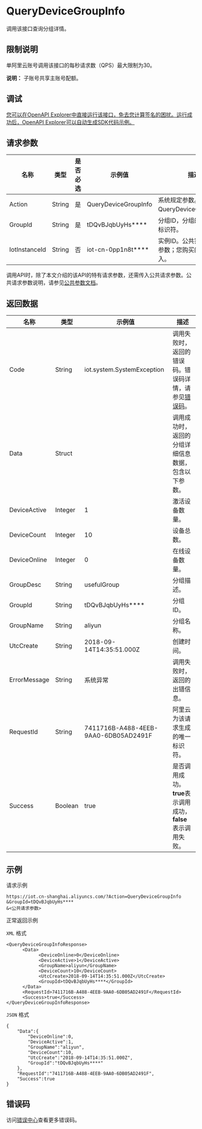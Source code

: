# QueryDeviceGroupInfo

调用该接口查询分组详情。

## 限制说明

单阿里云账号调用该接口的每秒请求数（QPS）最大限制为30。

**说明：** 子账号共享主账号配额。

## 调试

[您可以在OpenAPI Explorer中直接运行该接口，免去您计算签名的困扰。运行成功后，OpenAPI Explorer可以自动生成SDK代码示例。](https://api.aliyun.com/#product=Iot&api=QueryDeviceGroupInfo&type=RPC&version=2018-01-20)

## 请求参数

|名称|类型|是否必选|示例值|描述|
|--|--|----|---|--|
|Action|String|是|QueryDeviceGroupInfo|系统规定参数。取值：QueryDeviceGroupInfo。 |
|GroupId|String|是|tDQvBJqbUyHs\*\*\*\*|分组ID，分组的全局唯一标识符。 |
|IotInstanceId|String|否|iot-cn-0pp1n8t\*\*\*\*|实例ID。公共实例不传此参数；您购买的实例需传入。 |

调用API时，除了本文介绍的该API的特有请求参数，还需传入公共请求参数。公共请求参数说明，请参见[公共参数文档](~~30561~~)。

## 返回数据

|名称|类型|示例值|描述|
|--|--|---|--|
|Code|String|iot.system.SystemException|调用失败时，返回的错误码。错误码详情，请参见[错误码](~~87387~~)。 |
|Data|Struct| |调用成功时，返回的分组详细信息数据，包含以下参数。 |
|DeviceActive|Integer|1|激活设备数量。 |
|DeviceCount|Integer|10|设备总数。 |
|DeviceOnline|Integer|0|在线设备数量。 |
|GroupDesc|String|usefulGroup|分组描述。 |
|GroupId|String|tDQvBJqbUyHs\*\*\*\*|分组ID。 |
|GroupName|String|aliyun|分组名称。 |
|UtcCreate|String|2018-09-14T14:35:51.000Z|创建时间。 |
|ErrorMessage|String|系统异常|调用失败时，返回的出错信息。 |
|RequestId|String|7411716B-A488-4EEB-9AA0-6DB05AD2491F|阿里云为该请求生成的唯一标识符。 |
|Success|Boolean|true|是否调用成功。**true**表示调用成功，**false**表示调用失败。 |

## 示例

请求示例

```
https://iot.cn-shanghai.aliyuncs.com/?Action=QueryDeviceGroupInfo
&GroupId=tDQvBJqbUyHs****
&<公共请求参数>
```

正常返回示例

`XML` 格式

```
<QueryDeviceGroupInfoResponse>
      <Data>
            <DeviceOnline>0</DeviceOnline>
            <DeviceActive>1</DeviceActive>
            <GroupName>aliyun</GroupName>
            <DeviceCount>10</DeviceCount>
            <UtcCreate>2018-09-14T14:35:51.000Z</UtcCreate>
            <GroupId>tDQvBJqbUyHs****</GroupId>
      </Data>
      <RequestId>7411716B-A488-4EEB-9AA0-6DB05AD2491F</RequestId>
      <Success>true</Success>
</QueryDeviceGroupInfoResponse>
```

`JSON` 格式

```
{
    "Data":{
        "DeviceOnline":0,
        "DeviceActive":1,
        "GroupName":"aliyun",
        "DeviceCount":10,
        "UtcCreate":"2018-09-14T14:35:51.000Z",
        "GroupId":"tDQvBJqbUyHs****"
    },
    "RequestId":"7411716B-A488-4EEB-9AA0-6DB05AD2491F",
    "Success":true
}
```

## 错误码

访问[错误中心](https://error-center.alibabacloud.com/status/product/Iot)查看更多错误码。

